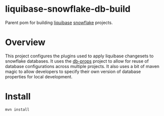 # liquibase-snowflake-db-build

Parent pom for building [liquibase](https://www.liquibase.org/index.html) [snowflake](https://www.snowflake.com/) projects.

# Overview

This project configures the plugins used to apply liquibase changesets to snowflake databases.  It uses the [db-props](https://github.com/bruce-szalwinski/liquibase-snowflake-db-props) project to allow for reuse of database configurations across multiple projects.  It also uses a bit of maven magic to allow developers to specify their own version of database properties for local development.

# Install

```bash
mvn install
```
